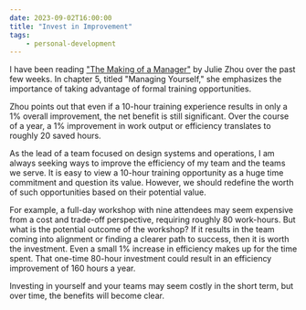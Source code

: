 ```yaml
---
date: 2023-09-02T16:00:00
title: "Invest in Improvement"
tags:
    - personal-development
---
```


I have been reading ["The Making of a Manager"](https://www.juliezhuo.com/book/manager.html) by Julie Zhou over the past few weeks. In chapter 5, titled "Managing Yourself," she emphasizes the importance of taking advantage of formal training opportunities.

Zhou points out that even if a 10-hour training experience results in only a 1% overall improvement, the net benefit is still significant. Over the course of a year, a 1% improvement in work output or efficiency translates to roughly 20 saved hours.

As the lead of a team focused on design systems and operations, I am always seeking ways to improve the efficiency of my team and the teams we serve. It is easy to view a 10-hour training opportunity as a huge time commitment and question its value. However, we should redefine the worth of such opportunities based on their potential value.

For example, a full-day workshop with nine attendees may seem expensive from a cost and trade-off perspective, requiring roughly 80 work-hours. But what is the potential outcome of the workshop? If it results in the team coming into alignment or finding a clearer path to success, then it is worth the investment. Even a small 1% increase in efficiency makes up for the time spent. That one-time 80-hour investment could result in an efficiency improvement of 160 hours a year.

Investing in yourself and your teams may seem costly in the short term, but over time, the benefits will become clear.